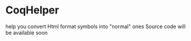 # CoqHelper
help you convert Html format symbols into "normal" ones
Source code will be available soon
